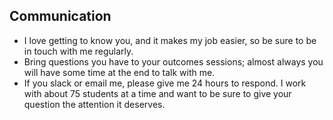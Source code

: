 ## Communication
* I love getting to know you, and it makes my job easier, so be sure to be in touch with me regularly.
* Bring questions you have to your outcomes sessions; almost always you will have some time at the end to talk with me.
* If you slack or email me, please give me 24 hours to respond. I work with about 75 students at a time and want to be sure to give your question the attention it deserves. 
